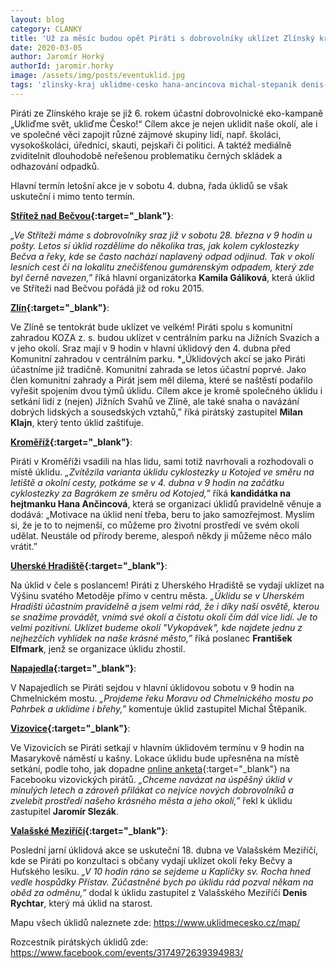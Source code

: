```yaml
---
layout: blog
category: CLANKY
title: 'Už za měsíc budou opět Piráti s dobrovolníky uklízet Zlínský kraj, přidejte se!'
date: 2020-03-05
author: Jaromír Horký
authorId: jaromir.horky
image: /assets/img/posts/eventuklid.jpg
tags: 'zlinsky-kraj uklidme-cesko hana-ancincova michal-stepanik denis-rychtar jaromir-slezak kamila-galikova frantisek-elfmark milan-klajn'
---
```

Piráti ze Zlínského kraje se již 6. rokem účastní dobrovolnické eko-kampaně „Ukliďme svět, ukliďme Česko!“ Cílem akce je nejen uklidit naše okolí, ale i ve společné věci zapojit různé zájmové skupiny lidí, např. školáci, vysokoškoláci, úředníci, skauti, pejskaři či politici. A taktéž mediálně zviditelnit dlouhodobě neřešenou problematiku černých skládek a odhazování odpadků.
 
Hlavní termín letošní akce je v sobotu 4. dubna, řada úklidů se však uskuteční i mimo tento termín.
 
**[Střítež nad Bečvou](https://www.facebook.com/events/131071381521967/){:target="_blank"}**:

*„Ve Stříteži máme s dobrovolníky sraz již v sobotu 28. března v 9 hodin u pošty. Letos si úklid rozdělíme do několika tras, jak kolem cyklostezky Bečva a řeky, kde se často nachází naplavený odpad odjinud. Tak v okolí lesních cest či na lokalitu znečišťenou gumárenským odpadem, který zde byl černě navezen,”* říká hlavní organizátorka **Kamila Gáliková**, která úklid ve Stříteži nad Bečvou pořádá již od roku 2015. 
 
**[Zlín](https://www.facebook.com/events/128043768550102/){:target="_blank"}**:

Ve Zlíně se tentokrát bude uklízet ve velkém! Piráti spolu s komunitní zahradou KOZA z. s. budou uklízet v centrálním parku na Jižních Svazích a v jeho okolí. Sraz mají v 9 hodin v hlavní úklidový den 4. dubna před Komunitní zahradou v centrálním parku. *„Úklidových akcí se jako Piráti účastníme již tradičně. Komunitní zahrada se letos účastní poprvé. Jako člen komunitní zahrady a Pirát jsem měl dilema, které se naštěstí podařilo vyřešit spojením dvou týmů úklidu. Cílem akce je kromě společného úklidu i setkání lidí z (nejen) Jižních Svahů ve Zlíně, ale také snaha o navázání dobrých lidských a sousedských vztahů,” říká pirátský zastupitel **Milan Klajn**, který tento úklid zaštiťuje.

**[Kroměříž](https://www.facebook.com/events/544968026119416/){:target="_blank"}**:

Piráti v Kroměříži vsadili na hlas lidu, sami totiž navrhovali a rozhodovali o místě úklidu. *„Zvítězila varianta úklidu cyklostezky u Kotojed ve směru na letiště a okolní cesty, potkáme se v 4. dubna v 9 hodin na začátku cyklostezky za Bagrákem ze směru od Kotojed,”* říká **kandidátka na hejtmanku Hana Ančincová**, která se organizaci úklidů pravidelně věnuje a dodává: „Motivace na úklid není třeba, beru to jako samozřejmost. Myslím si, že je to to nejmenší, co můžeme pro životní prostředí ve svém okolí udělat. Neustále od přírody bereme, alespoň někdy ji můžeme něco málo vrátit.”

**[Uherské Hradiště](https://www.facebook.com/events/205870430495245/){:target="_blank"}**:

Na úklid v čele s poslancem! Piráti z Uherského Hradiště se vydají uklízet na Výšinu svatého Metoděje přímo v centru města. *„Úklidu se v Uherském Hradišti účastním pravidelně a jsem velmi rád, že i díky naší osvětě, kterou se snažíme provádět, vnímá své okolí a čistotu okolí čím dál více lidí. Je to velmi pozitivní. Uklízet budeme okolí "Vykopávek", kde najdete jednu z nejhezčích vyhlídek na naše krásné město,”* říká poslanec **František Elfmark**, jenž se organizace úklidu zhostil. 

**[Napajedla](https://www.facebook.com/events/241845786841164/){:target="_blank"}**:

V Napajedlích se Piráti sejdou v hlavní úklidovou sobotu v 9 hodin na Chmelnickém mostu. *„Projdeme řeku Moravu od Chmelnického mostu po Pahrbek a uklidíme i břehy,”* komentuje úklid zastupitel Michal Štěpaník.

**[Vizovice](https://www.facebook.com/events/208518277186011/){:target="_blank"}**:

Ve Vizovicích se Piráti setkají v hlavním úklidovém termínu v 9 hodin na Masarykově náměstí u kašny. Lokace úklidu bude upřesněna na místě setkání, podle toho, jak dopadne [online anketa](https://www.facebook.com/events/208518277186011/permalink/208518680519304/){:target="_blank"} na Facebooku vizovických pirátů. *„Chceme navázat na úspěšný úklid v minulých letech a zároveň přilákat co nejvíce nových dobrovolníků a zvelebit prostředí našeho krásného města a jeho okolí,”* řekl k úklidu zastupitel **Jaromír Slezák**.
 
**[Valašské Meziříčí](https://www.facebook.com/events/2936722903015388/){:target="_blank"}**:

Poslední jarní úklidová akce se uskuteční 18. dubna ve Valašském Meziříčí, kde se Piráti po konzultaci s občany vydají uklízet okolí řeky Bečvy a Huťského lesíku. *„V 10 hodin ráno se sejdeme u Kapličky sv. Rocha hned vedle hospůdky Přístav. Zúčastněné bych po úklidu rád pozval někam na oběd za odměnu,”* dodal k úklidu zastupitel z Valašského Meziříčí **Denis Rychtar**, který má úklid na starost.

Mapu všech úklidů naleznete zde: https://www.uklidmecesko.cz/map/

Rozcestník pirátských úklidů zde: https://www.facebook.com/events/3174972639394983/

